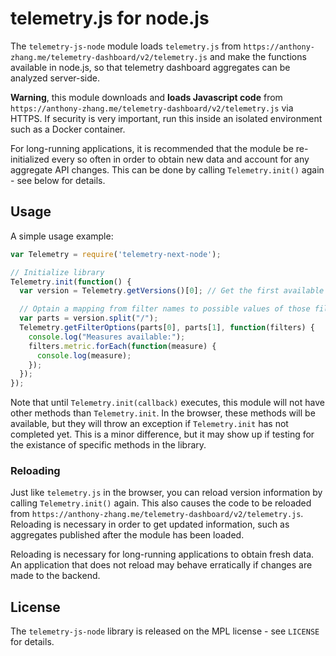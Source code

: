 telemetry.js for node.js
========================

The `telemetry-js-node` module loads `telemetry.js` from `https://anthony-zhang.me/telemetry-dashboard/v2/telemetry.js` and make the functions available in node.js, so that telemetry dashboard aggregates can be analyzed server-side.

**Warning**, this module downloads and **loads Javascript code** from `https://anthony-zhang.me/telemetry-dashboard/v2/telemetry.js` via HTTPS. If security is very important, run this inside an isolated environment such as a Docker container.

For long-running applications, it is recommended that the module be re-initialized every so often in order to obtain new data and account for any aggregate API changes. This can be done by calling `Telemetry.init()` again - see below for details.

Usage
-----

A simple usage example:

```js
var Telemetry = require('telemetry-next-node');

// Initialize library
Telemetry.init(function() {
  var version = Telemetry.getVersions()[0]; // Get the first available version

  // Optain a mapping from filter names to possible values of those filters
  var parts = version.split("/");
  Telemetry.getFilterOptions(parts[0], parts[1], function(filters) {
    console.log("Measures available:");
    filters.metric.forEach(function(measure) {
      console.log(measure);
    });
  });
});
```

Note that until `Telemetry.init(callback)` executes, this module will not have other methods than `Telemetry.init`. In the browser, these methods will be available, but they will throw an exception if `Telemetry.init` has not completed yet. This is a minor difference, but it may show up if testing for the existance of specific methods in the library.

### Reloading

Just like `telemetry.js` in the browser, you can reload version information by calling `Telemetry.init()` again. This also causes the code to be reloaded from `https://anthony-zhang.me/telemetry-dashboard/v2/telemetry.js`. Reloading is necessary in order to get updated information, such as aggregates published after the module has been loaded.

Reloading is necessary for long-running applications to obtain fresh data. An application that does not reload may behave erratically if changes are made to the backend.

License
-------

The `telemetry-js-node` library is released on the MPL license - see `LICENSE` for details.

